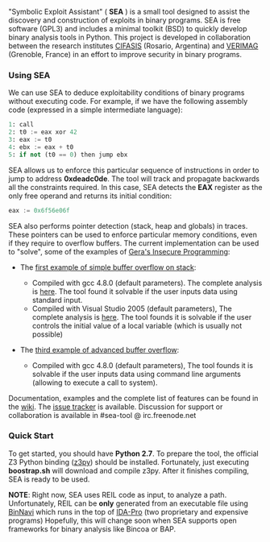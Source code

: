 "Symbolic Exploit Assistant" ( **SEA** ) is a small tool designed to assist the
discovery and construction of exploits in binary programs. SEA is free software 
(GPL3) and includes a minimal toolkit (BSD) to quickly develop binary analysis 
tools in Python.
This project is developed in collaboration between the research institutes
[CIFASIS](http://www.cifasis-conicet.gov.ar/) (Rosario, Argentina) and
[VERIMAG](http://www-verimag.imag.fr) (Grenoble, France) in an effort to improve
security in binary programs.

### Using SEA

We can use SEA to deduce exploitability conditions of binary programs without
executing code. For example, if we have the following assembly code 
(expressed in a simple intermediate language):

```python
1: call
2: t0 := eax xor 42
3: eax := t0
4: ebx := eax + t0
5: if not (t0 == 0) then jump ebx
```

SEA allows us to enforce this particular sequence of instructions in 
order to jump to address **0xdeadc0de**. The tool will track and propagate backwards 
all the constraints required. In this case, SEA detects the **EAX** register as the only free operand
and returns its initial condition:

```python
eax := 0x6f56e06f
```

SEA also performs pointer detection (stack, heap and globals) in traces. These pointers 
can be used to enforce particular memory conditions, even if they require to overflow
buffers. The current implementation can be used to "solve", some of the examples of
[Gera's Insecure Programming](http://community.coresecurity.com/~gera/InsecureProgramming/):

* The [first example of simple buffer overflow on stack](http://community.coresecurity.com/~gera/InsecureProgramming/stack1.html):
  * Compiled with gcc 4.8.0 (default parameters). The complete analysis is [here](https://github.com/neuromancer/SEA/wiki/Warming-up-on-stack-1-gcc). The tool found it 
    solvable if the user inputs data using standard input.
  * Compiled with Visual Studio 2005 (default parameters), The complete analysis is [here](https://github.com/neuromancer/SEA/wiki/Warming-up-the-stack-1-vs2005). The tool founds it is solvable if the user 
    controls the initial value of a local variable (which is usually not possible)

* The [third example of advanced buffer overflow](http://community.coresecurity.com/~gera/InsecureProgramming/abo3.html):
  * Compiled with gcc 4.8.0 (default parameters), The tool founds it is solvable if the user inputs 
    data using command line arguments (allowing to execute a call to system).

Documentation, examples and the complete list of features can be found in the 
[wiki](https://github.com/neuromancer/SEA/wiki). The [issue tracker](https://github.com/neuromancer/SEA/issues) is available.
Discussion for support or collaboration is available in #sea-tool @ irc.freenode.net

### Quick Start

To get started, you should have **Python 2.7**. To prepare the tool, the
official Z3 Python binding ([z3py](http://research.microsoft.com/en-us/um/redmond/projects/z3/)) 
should be installed. Fortunately, just executing **boostrap.sh** will download
and compile z3py.
After it finishes compiling, SEA is ready to be used. 

**NOTE**: Right now, SEA uses REIL code as input, to analyze a path. 
Unfortunately, REIL can be **only** generated from an executable file using
[BinNavi](http://www.zynamics.com/binnavi.html) which runs in the top of
[IDA-Pro](https://www.hex-rays.com/products/ida/index.shtml) (two proprietary and expensive programs)
Hopefully, this will change soon when SEA supports open frameworks for binary
analysis like Bincoa or BAP.
